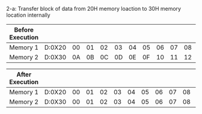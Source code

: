 2-a: Transfer block of data from 20H memory loaction to 30H memory location internally

| Before Execution | | | | | | | | | | | |
| --- | --- | --- | --- | --- | --- | --- | --- | --- | --- | --- | --- |
| Memory 1| D:0X20 | 00 | 01 | 02 | 03 | 04 | 05 | 06 | 07 | 08 | 09 |
| Memory 2| D:0X30 | 0A | 0B | 0C | 0D | 0E | 0F | 10 | 11 | 12 | 13 |

| After Execution | | | | | | | | | | | |
| --- | --- | --- | --- | --- | --- | --- | --- | --- | --- | --- | --- |
| Memory 1| D:0X20 | 00 | 01 | 02 | 03 | 04 | 05 | 06 | 07 | 08 | 09 |
| Memory 2| D:0X30 | 00 | 01 | 02 | 03 | 04 | 05 | 06 | 07 | 08 | 09 |

